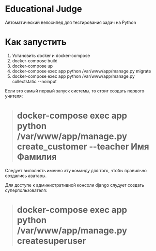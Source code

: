 # Educational Judge
Автоматический велосипед для тестирования задач на Python

 # Как запустить

 1. Установить docker и docker-compose
 2. docker-compose build
 3. docker-compose up
 4. docker-compose exec app python /var/www/app/manage.py migrate
 5. docker-compose exec app python /var/www/app/manage.py collectstatic --noinput

Если это самый первый запуск системы, то стоит создать первого учителя:

> # docker-compose exec app python /var/www/app/manage.py create_customer --teacher Имя Фамилия

Следует выполнять именно эту команду для того, чтобы правильно создались аватары.


Для доступе к административной консоли django слудует создать суперпользователя:

> # docker-compose exec app python /var/www/app/manage.py createsuperuser
